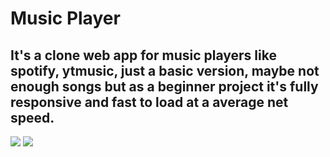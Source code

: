 # Music Player
## It's a clone web app for music players like spotify, ytmusic, just a basic version, maybe not enough songs but as a beginner project it's fully responsive and fast to load at a average net speed.
![](https://img.shields.io/github/languages/code-size/utkarsh-dixit-git/MusicPlayer?style=for-the-badge)
![](https://img.shields.io/badge/State-Success-success?style=for-the-badge&logo=1001Tracklists)
